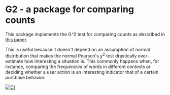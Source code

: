 # G2 - a package for comparing counts
This package implements the G^2 test for comparing counts as described in [this paper](https://aclanthology.org/J93-1003/).

This is useful because it doesn't depend on an assumption of normal distribution that makes the normal Pearson's $\chi^2$ 
test drastically over-estimate how interesting a situation is. This commonly happens when, for instance, comparing the 
frequencies of words in different contexts or deciding whether a user action is an interesting indicator that of a 
certain purchase behavior.

[![CI](https://github.com/tdunning/G2/actions/workflows/run-tests.yml/badge.svg)](https://github.com/tdunning/G2/actions/workflows/run-tests.yml)